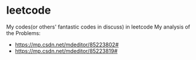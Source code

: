 # leetcode
My codes(or others' fantastic codes in discuss) in leetcode
My analysis of the Problems: 
- https://mp.csdn.net/mdeditor/85223802#
- https://mp.csdn.net/mdeditor/85223819#
